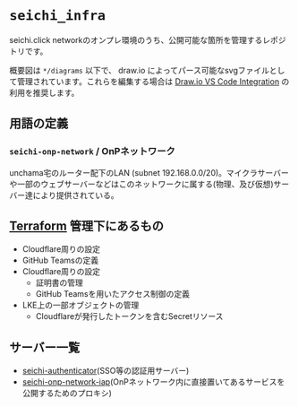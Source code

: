 # `seichi_infra`

seichi.click networkのオンプレ環境のうち、公開可能な箇所を管理するレポジトリです。

概要図は `*/diagrams` 以下で、 draw.io によってパース可能なsvgファイルとして管理されています。これらを編集する場合は [Draw.io VS Code Integration](https://github.com/hediet/vscode-drawio) の利用を推奨します。

## 用語の定義

### `seichi-onp-network` / OnPネットワーク

unchama宅のルーター配下のLAN (subnet 192.168.0.0/20)。マイクラサーバーや一部のウェブサーバーなどはこのネットワークに属する(物理、及び仮想)サーバー達により提供されている。

## [Terraform](./terraform) 管理下にあるもの

 - Cloudflare周りの設定
 - GitHub Teamsの定義
 - Cloudflare周りの設定
   - 証明書の管理
   - GitHub Teamsを用いたアクセス制御の定義
 - LKE上の一部オブジェクトの管理
   - Cloudflareが発行したトークンを含むSecretリソース

## サーバー一覧

 - [seichi-authenticator](./seichi-authenticator/README.md)(SSO等の認証用サーバー)
 - [seichi-onp-network-iap](./seichi-onp-network-iap/README.md)(OnPネットワーク内に直接置いてあるサービスを公開するためのプロキシ)
